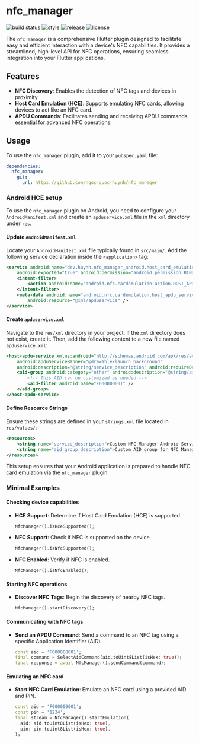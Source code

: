 # nfc_manager

[![build status](https://github.com/ngoc-quoc-huynh/nfc_manager/actions/workflows/nfc_manager.yaml/badge.svg?branch=main)](https://github.com/ngoc-quoc-huynh/nfc_manager/actions/workflows/nfc_manager.yaml?query=branch%3Amain)
[![style](https://img.shields.io/badge/style-cosee__lints-brightgreen)](https://pub.dev/packages/cosee_lints)
[![release](https://img.shields.io/github/v/release/ngoc-quoc-huynh/nfc_manager)](https://github.com/ngoc-quoc-huynh/nfc_manager/releases/latest)
[![license](https://img.shields.io/github/license/ngoc-quoc-huynh/nfc_manager)](https://raw.githubusercontent.com/ngoc-quoc-huynh/nfc_manager/refs/heads/main/LICENSE)

The `nfc_manager` is a comprehensive Flutter plugin designed to facilitate easy and efficient
interaction with a device's NFC capabilities. It provides a streamlined, high-level API for NFC
operations, ensuring seamless integration into your Flutter applications.

## Features

- **NFC Discovery**: Enables the detection of NFC tags and devices in proximity.
- **Host Card Emulation (HCE)**: Supports emulating NFC cards, allowing devices to act like an NFC
  card.
- **APDU Commands**: Facilitates sending and receiving APDU commands, essential for advanced NFC
  operations.

## Usage

To use the `nfc_manager` plugin, add it to your `pubspec.yaml` file:

```yaml
dependencies:
  nfc_manager:
    git:
      url: https://github.com/ngoc-quoc-huynh/nfc_manager
```

### Android HCE setup

To use the `nfc_manager` plugin on Android, you need to configure your `AndroidManifest.xml` and
create an `apduservice.xml` file in the `xml` directory under `res`.

#### Update `AndroidManifest.xml`

Locate your `AndroidManifest.xml` file typically found in `src/main/`. Add the following service
declaration inside the `<application>` tag:

```xml
<service android:name="dev.huynh.nfc_manager_android.host_card_emulation.HostCardEmulation"
    android:exported="true" android:permission="android.permission.BIND_NFC_SERVICE">
    <intent-filter>
        <action android:name="android.nfc.cardemulation.action.HOST_APDU_SERVICE" />
    </intent-filter>
    <meta-data android:name="android.nfc.cardemulation.host_apdu_service"
        android:resource="@xml/apduservice" />
</service>
```

#### Create `apduservice.xml`

Navigate to the `res/xml` directory in your project. If the `xml` directory does not exist, create
it. Then, add the following content to a new file named `apduservice.xml`:

```xml
<host-apdu-service xmlns:android="http://schemas.android.com/apk/res/android"
    android:apduServiceBanner="@drawable/launch_background"
    android:description="@string/service_description" android:requireDeviceUnlock="true">
    <aid-group android:category="other" android:description="@string/aid_group_description">
        <!-- This AID can be customized as needed -->
        <aid-filter android:name="F000000001" />
    </aid-group>
</host-apdu-service>
```

#### Define Resource Strings

Ensure these strings are defined in your `strings.xml` file located in `res/values/`:

```xml
<resources>
    <string name="service_description">Custom NFC Manager Android Service</string>
    <string name="aid_group_description">Custom AID group for NFC Manager Android</string>
</resources>
```

This setup ensures that your Android application is prepared to handle NFC card emulation via the
`nfc_manager` plugin. 

### Minimal Examples

#### Checking device capabilities
- **HCE Support**: Determine if Host Card Emulation (HCE) is supported.
  ```dart
  NfcManager().isHceSupported();
  ```
- **NFC Support**: Check if NFC is supported on the device.
  ```dart
  NfcManager().isNfcSupported();
  ```
- **NFC Enabled**: Verify if NFC is enabled.
  ```dart
  NfcManager().isNfcEnabled();
  ```

#### Starting NFC operations
- **Discover NFC Tags**: Begin the discovery of nearby NFC tags.
  ```dart
  NfcManager().startDiscovery();
  ```

#### Communicating with NFC tags
- **Send an APDU Command**: Send a command to an NFC tag using a specific Application Identifier (AID).
  ```dart
  const aid = 'F000000001';
  final command = SelectAidCommand(aid.toUint8List(isHex: true));
  final response = await NfcManager().sendCommand(command);
  ```

#### Emulating an NFC card
- **Start NFC Card Emulation**: Emulate an NFC card using a provided AID and PIN.
  ```dart
  const aid = 'F000000001';
  const pin = '1234';
  final stream = NfcManager().startEmulation(
    aid: aid.toUint8List(isHex: true),
    pin: pin.toUint8List(isHex: true),
  );
  ```
